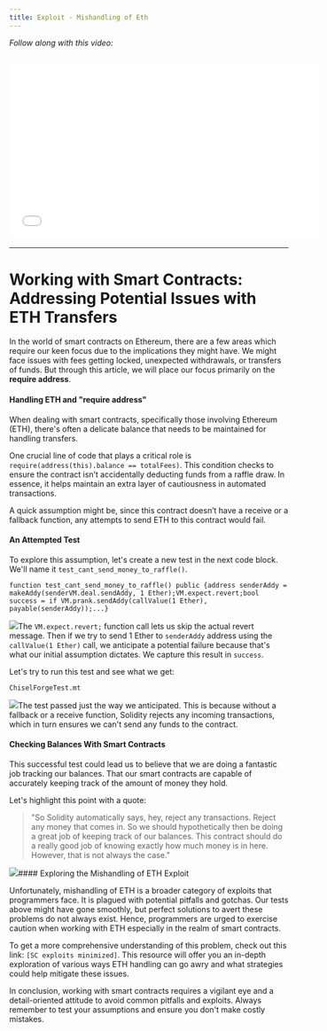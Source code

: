 ```yaml
---
title: Exploit - Mishandling of Eth
---
```


_Follow along with this video:_

## <iframe width="560" height="315" src="VIDEO_LINK" title="vimeo" frameborder="0" allow="accelerometer; autoplay; clipboard-write; encrypted-media; gyroscope; picture-in-picture; web-share" allowfullscreen></iframe>

---

# Working with Smart Contracts: Addressing Potential Issues with ETH Transfers

In the world of smart contracts on Ethereum, there are a few areas which require our keen focus due to the implications they might have. We might face issues with fees getting locked, unexpected withdrawals, or transfers of funds. But through this article, we will place our focus primarily on the **require address**.

#### Handling ETH and "require address"

When dealing with smart contracts, specifically those involving Ethereum (ETH), there's often a delicate balance that needs to be maintained for handling transfers.

One crucial line of code that plays a critical role is `require(address(this).balance == totalFees)`. This condition checks to ensure the contract isn’t accidentally deducting funds from a raffle draw. In essence, it helps maintain an extra layer of cautiousness in automated transactions.

A quick assumption might be, since this contract doesn’t have a receive or a fallback function, any attempts to send ETH to this contract would fail.

#### An Attempted Test

To explore this assumption, let's create a new test in the next code block. We'll name it `test_cant_send_money_to_raffle()`.

```
function test_cant_send_money_to_raffle() public {address senderAddy = makeAddy(senderVM.deal.sendAddy, 1 Ether);VM.expect.revert;bool success = if VM.prank.sendAddy(callValue(1 Ether), payable(senderAddy));...}
```

![](https://cdn.videotap.com/TktbUtvsD0DdyS1GHOkN-69.09.png)The `VM.expect.revert;` function call lets us skip the actual revert message. Then if we try to send 1 Ether to `senderAddy` address using the `callValue(1 Ether)` call, we anticipate a potential failure because that's what our initial assumption dictates. We capture this result in `success`.

Let's try to run this test and see what we get:

```
ChiselForgeTest.mt
```

![](https://cdn.videotap.com/K4rV8gMLh0Uma7eqS3eg-92.12.png)The test passed just the way we anticipated. This is because without a fallback or a receive function, Solidity rejects any incoming transactions, which in turn ensures we can't send any funds to the contract.

#### Checking Balances With Smart Contracts

This successful test could lead us to believe that we are doing a fantastic job tracking our balances. That our smart contracts are capable of accurately keeping track of the amount of money they hold.

Let's highlight this point with a quote:

> "So Solidity automatically says, hey, reject any transactions. Reject any money that comes in. So we should hypothetically then be doing a great job of keeping track of our balances. This contract should do a really good job of knowing exactly how much money is in here. However, that is not always the case."

![](https://cdn.videotap.com/fZe2PQqfTrVFeqENHfi4-128.97.png)#### Exploring the Mishandling of ETH Exploit

Unfortunately, mishandling of ETH is a broader category of exploits that programmers face. It is plagued with potential pitfalls and gotchas. Our tests above might have gone smoothly, but perfect solutions to avert these problems do not always exist. Hence, programmers are urged to exercise caution when working with ETH especially in the realm of smart contracts.

To get a more comprehensive understanding of this problem, check out this link: `[SC exploits minimized]`. This resource will offer you an in-depth exploration of various ways ETH handling can go awry and what strategies could help mitigate these issues.

In conclusion, working with smart contracts requires a vigilant eye and a detail-oriented attitude to avoid common pitfalls and exploits. Always remember to test your assumptions and ensure you don't make costly mistakes.
